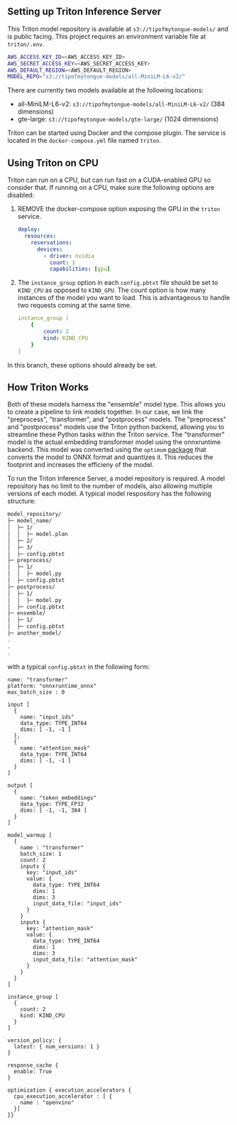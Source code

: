 ## Setting up Triton Inference Server
This Triton model repository is available at `s3://tipofmytongue-models/` and is public facing. This project requires an environment variable file at `triton/.env`.

```bash title="triton/.env"
AWS_ACCESS_KEY_ID=<AWS_ACCESS_KEY_ID>
AWS_SECRET_ACCESS_KEY=<AWS_SECRET_ACCESS_KEY>
AWS_DEFAULT_REGION=<AWS_DEFAULT_REGION>
MODEL_REPO="s3://tipofmytongue-models/all-MiniLM-L6-v2/"
```

There are currently two models available at the following locations:
* all-MiniLM-L6-v2: `s3://tipofmytongue-models/all-MiniLM-L6-v2/` (384 dimensions)
* gte-large: `s3://tipofmytongue-models/gte-large/` (1024 dimensions)

Triton can be started using Docker and the compose plugin. The service is located in the `docker-compose.yml` file named `triton`. 



## Using Triton on CPU
Triton can run on a CPU, but can run fast on a CUDA-enabled GPU so consider that. If running on a CPU, make sure the following options are disabled:
1. REMOVE the docker-compose option exposing the GPU in the `triton` service.

    ```yaml title="docker-compose.yml"
    deploy:
      resources:
        reservations:
          devices:
            - driver: nvidia
              count: 1
              capabilities: [gpu]
    ```

2. The `instance_group` option in each `config.pbtxt` file should be set to `KIND_CPU` as opposed to `KIND_GPU`. The count option is how many instances of the model you want to load. This is advantageous to handle two requests coming at the same time.

    ```yaml title="config.pbtxt"
    instance_group [
        {
            count: 2
            kind: KIND_CPU
        }
    ]
    ```
In this branch, these options should already be set.



## How Triton Works
Both of these models harness the "ensemble" model type. This allows you to create a pipeline to link models together. In our case, we link the "preprocess", "transformer", and "postprocess" models. The "preprocess" and "postprocess" models use the Triton python backend, allowing you to streamline these Python tasks within the Triton service. The "transformer" model is the actual embedding transformer model using the onnxruntime backend. This model was converted using the `optimum` [package](https://github.com/huggingface/optimum) that converts the model to ONNX format and quantizes it. This reduces the footprint and increases the efficieny of the model.

To run the Triton Inference Server, a model repository is required. A model repository has no limit to the number of models, also allowing multiple versions of each model. A typical model respository has the following structure:

```bash
model_repository/
├─ model_name/
│  ├─ 1/
│  │  ├─ model.plan
│  ├─ 2/
│  ├─ 3/
│  ├─ config.pbtxt
├─ preprocess/
│  ├─ 1/
│  │  ├─ model.py
│  ├─ config.pbtxt
├─ postprocess/
│  ├─ 1/
│  │  ├─ model.py
│  ├─ config.pbtxt
├─ ensemble/
│  ├─ 1/
│  ├─ config.pbtxt
├─ another_model/
.
.
.
```

with a typical `config.pbtxt` in the following form:

```text title="config.pbtxt"
name: "transformer"
platform: "onnxruntime_onnx"
max_batch_size : 0

input [
  {
    name: "input_ids"
    data_type: TYPE_INT64
    dims: [ -1, -1 ]
  },
  {
    name: "attention_mask"
    data_type: TYPE_INT64
    dims: [ -1, -1 ]
  }
]

output [
  {
    name: "token_embeddings"
    data_type: TYPE_FP32
    dims: [ -1, -1, 384 ]
  }
]

model_warmup [
  {
    name : "transformer"
    batch_size: 1
    count: 2
    inputs {
      key: "input_ids"
      value: {
        data_type: TYPE_INT64
        dims: 1
        dims: 3
        input_data_file: "input_ids"
      }
    }
    inputs {
      key: "attention_mask"
      value: {
        data_type: TYPE_INT64
        dims: 1
        dims: 3
        input_data_file: "attention_mask"
      }
    }
  }
]

instance_group [
  {
    count: 2
    kind: KIND_CPU
  }
]

version_policy: { 
  latest: { num_versions: 1 }
}

response_cache { 
  enable: True 
}

optimization { execution_accelerators {
  cpu_execution_accelerator : [ {
    name : "openvino"
  }]
}}
```